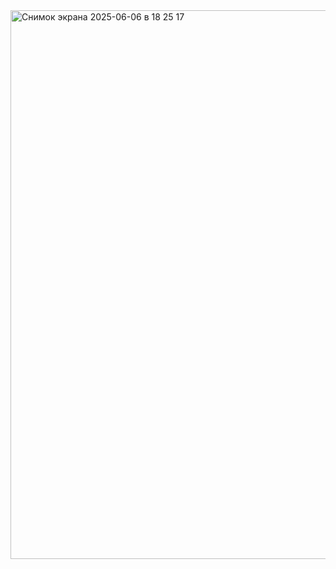 <img width="878" alt="Снимок экрана 2025-06-06 в 18 25 17" src="https://github.com/user-attachments/assets/6d68c9eb-1c83-47c1-bd4e-34ddff4b32b5" />
